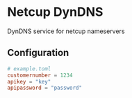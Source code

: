 # Netcup DynDNS

DynDNS service for netcup nameservers

## Configuration

```toml
# example.toml
customernumber = 1234
apikey = "key"
apipassword = "password"
```
